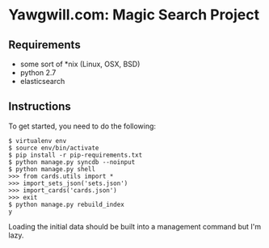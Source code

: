 # Yawgwill.com: Magic Search Project

Requirements
-------------
* some sort of \*nix (Linux, OSX, BSD)
* python 2.7
* elasticsearch


Instructions
-------------
To get started, you need to do the following:

    $ virtualenv env
    $ source env/bin/activate
    $ pip install -r pip-requirements.txt
    $ python manage.py syncdb --noinput
    $ python manage.py shell
    >>> from cards.utils import *
    >>> import_sets_json('sets.json')
    >>> import_cards('cards.json')
    >>> exit
    $ python manage.py rebuild_index
    y

Loading the initial data should be built into a management command but I'm lazy.
